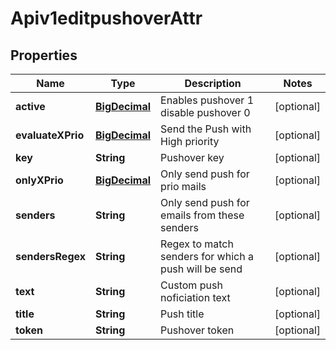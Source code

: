 # Apiv1editpushoverAttr

## Properties
Name | Type | Description | Notes
------------ | ------------- | ------------- | -------------
**active** | [**BigDecimal**](BigDecimal.md) | Enables pushover 1 disable pushover 0 |  [optional]
**evaluateXPrio** | [**BigDecimal**](BigDecimal.md) | Send the Push with High priority |  [optional]
**key** | **String** | Pushover key |  [optional]
**onlyXPrio** | [**BigDecimal**](BigDecimal.md) | Only send push for prio mails |  [optional]
**senders** | **String** | Only send push for emails from these senders |  [optional]
**sendersRegex** | **String** | Regex to match senders for which a push will be send |  [optional]
**text** | **String** | Custom push noficiation text |  [optional]
**title** | **String** | Push title |  [optional]
**token** | **String** | Pushover token |  [optional]
